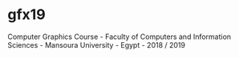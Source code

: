 # gfx19
Computer Graphics Course - Faculty of Computers and Information Sciences - Mansoura University - Egypt - 2018 / 2019
